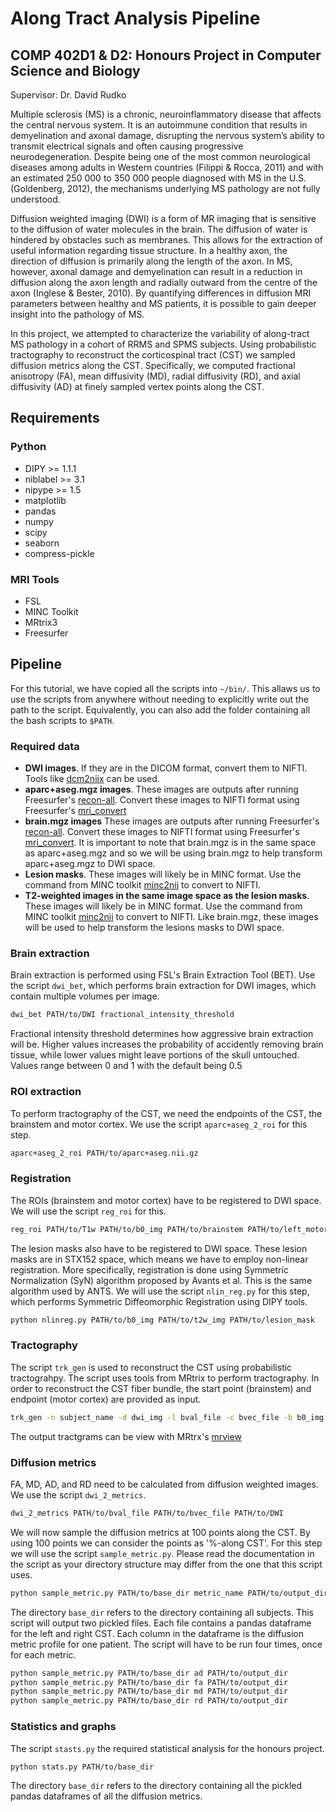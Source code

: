# Along Tract Analysis Pipeline
## COMP 402D1 & D2: Honours Project in Computer Science and Biology
Supervisor: Dr. David Rudko

Multiple sclerosis (MS) is a chronic, neuroinflammatory disease that affects the central nervous system. It is an autoimmune condition that results in demyelination and axonal damage, disrupting the nervous system’s ability to transmit electrical signals and often causing progressive neurodegeneration. Despite being one of the most common neurological diseases among adults in Western countries (Filippi & Rocca, 2011) and with an estimated 250 000 to 350 000 people diagnosed with MS in the U.S. (Goldenberg, 2012), the mechanisms underlying MS pathology are not fully understood.

Diffusion weighted imaging (DWI) is a form of MR imaging that is sensitive to the diffusion of water molecules in the brain. The diffusion of water is hindered by obstacles such as membranes. This allows for the extraction of useful information regarding tissue structure. In a healthy axon, the direction of diffusion is primarily along the length of the axon. In MS, however, axonal damage and demyelination can result in a reduction in diffusion along the axon length and radially outward from the centre of the axon (Inglese & Bester, 2010). By quantifying differences in diffusion MRI parameters between healthy and MS patients, it is possible to gain deeper insight into the pathology of MS. 

In this project, we attempted to characterize the variability of along-tract MS pathology in a cohort of RRMS and SPMS subjects. Using probabilistic tractography to reconstruct the corticospinal tract (CST) we sampled diffusion metrics along the CST. Specifically, we computed fractional anisotropy (FA), mean diffusivity (MD), radial diffusivity (RD), and axial diffusivity (AD) at finely sampled vertex points along the CST.

## Requirements
### Python
* DIPY >= 1.1.1
* niblabel >= 3.1
* nipype >= 1.5
* matplotlib
* pandas
* numpy
* scipy
* seaborn
* compress-pickle
### MRI Tools
* FSL
* MINC Toolkit
* MRtrix3
* Freesurfer

## Pipeline

For this tutorial, we have copied all the scripts into `~/bin/`. This allaws us to use the scripts from anywhere without needing to explicitly write out the path to the script. Equivalently, you can also add the folder containing all the bash scripts to `$PATH`.

### Required data
* **DWI images**. If they are in the DICOM format, convert them to NIFTI. Tools like [dcm2niix](https://people.cas.sc.edu/rorden/mricron/dcm2nii.html) can be used.
* **aparc+aseg.mgz images**. These images are outputs after running Freesurfer's [recon-all](https://surfer.nmr.mgh.harvard.edu/fswiki/recon-all/). Convert these images to NIFTI format using Freesurfer's [mri_convert](https://surfer.nmr.mgh.harvard.edu/fswiki/mri_convert)
* **brain.mgz images** These images are outputs after running Freesurfer's [recon-all](https://surfer.nmr.mgh.harvard.edu/fswiki/recon-all/). Convert these images to NIFTI format using Freesurfer's [mri_convert](https://surfer.nmr.mgh.harvard.edu/fswiki/mri_convert). It is important to note that brain.mgz is in the same space as aparc+aseg.mgz and so we will be using brain.mgz to help transform aparc+aseg.mgz to DWI space.
* **Lesion masks**. These images will likely be in MINC format. Use the command from MINC toolkit [minc2nii](http://bic-mni.github.io/man-pages/man/mnc2nii.html) to convert to NIFTI.
* **T2-weighted images in the same image space as the lesion masks**. These images will likely be in MINC format. Use the command from MINC toolkit [minc2nii](http://bic-mni.github.io/man-pages/man/mnc2nii.html) to convert to NIFTI. Like brain.mgz, these images will be used to help transform the lesions masks to DWI space. 

### Brain extraction
Brain extraction is performed using FSL's Brain Extraction Tool (BET). Use the script `dwi_bet`, which performs brain extraction for DWI images, which contain multiple volumes per image. 
```bash
dwi_bet PATH/to/DWI fractional_intensity_threshold
```
Fractional intensity threshold determines how aggressive brain extraction will be. Higher values increases the probability of accidently removing brain tissue, while lower values might leave portions of the skull untouched. Values range between 0 and 1 with the default being 0.5  

### ROI extraction
To perform tractography of the CST, we need the endpoints of the CST, the brainstem and motor cortex. We use the script `aparc+aseg_2_roi` for this step.
```bash
aparc+aseg_2_roi PATH/to/aparc+aseg.nii.gz
```

### Registration
The ROIs (brainstem and motor cortex) have to be registered to DWI space. We will use the script `reg_roi` for this.
```bash
reg_roi PATH/to/T1w PATH/to/b0_img PATH/to/brainstem PATH/to/left_motor_cortex PATH/to/right_motor_cortex
```
The lesion masks also have to be registered to DWI space. These lesion masks are in STX152 space, which means we have to employ non-linear registration. More specifically, registration is done using Symmetric Normalization (SyN) algorithm proposed by Avants et al. This is the same algorithm used by ANTS. We will use the script `nlin_reg.py` for this step, which performs Symmetric Diffeomorphic Registration using DIPY tools.
```bash
python nlinreg.py PATH/to/b0_img PATH/to/t2w_img PATH/to/lesion_mask
```
### Tractography
The script `trk_gen` is used to reconstruct the CST using probabilistic tractograhpy. The script uses tools from MRtrix to perform tractography. In order to reconstruct the CST fiber bundle, the start point (brainstem) and endpoint (motor cortex) are provided as input.
```bash
trk_gen -n subject_name -d dwi_img -l bval_file -c bvec_file -b b0_img -r dir_roi
```
The output tractgrams can be view with MRtrx's [mrview](https://mrtrix.readthedocs.io/en/latest/reference/commands/mrview.html)

### Diffusion metrics
FA, MD, AD, and RD need to be calculated from diffusion weighted images. We use the script `dwi_2_metrics`.
```bash
dwi_2_metrics PATH/to/bval_file PATH/to/bvec_file PATH/to/DWI
```
We will now sample the diffusion metrics at 100 points along the CST. By using 100 points we can consider the points as '%-along CST'. For this step we will use the script `sample_metric.py`. Please read the documentation in the script as your directory structure may differ from the one that this script uses.
```bash
python sample_metric.py PATH/to/base_dir metric_name PATH/to/output_dir
```
The directory `base_dir` refers to the directory containing all subjects. This script will output two pickled files. Each file contains a pandas dataframe for the left and right CST. Each column in the dataframe is the diffusion metric profile for one patient. The script will have to be run four times, once for each metric.
```bash
python sample_metric.py PATH/to/base_dir ad PATH/to/output_dir
python sample_metric.py PATH/to/base_dir fa PATH/to/output_dir
python sample_metric.py PATH/to/base_dir md PATH/to/output_dir
python sample_metric.py PATH/to/base_dir rd PATH/to/output_dir
```

### Statistics and graphs
The script `stasts.py` the required statistical analysis for the honours project.
```bash
python stats.py PATH/to/base_dir
```
The directory `base_dir` refers to the directory containing all the pickled pandas dataframes of all the diffusion metrics.
